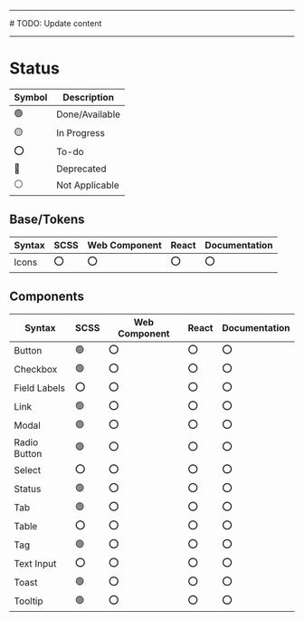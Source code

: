 <hr />
# TODO: Update content
<hr />

# Status

| Symbol            | Description    |
| ----------------- | -------------- |
| 🟢                | Done/Available |
| 🟡                | In Progress    |
| ⭕                | To-do          |
| 🔴                | Deprecated     |
| ⚪                | Not Applicable |


## Base/Tokens

| Syntax       | SCSS        | Web Component  | React | Documentation  |
| ------------ | ----------- | -------------- | ----- | -------------- |
| Icons        | ⭕          | ⭕             | ⭕     | ⭕             |

## Components

| Syntax       | SCSS        | Web Component  | React | Documentation  |
| ------------ | ----------- | -------------- | ----- | -------------- |
| Button       | 🟢          | ⭕             | ⭕     | ⭕             |
| Checkbox     | 🟢          | ⭕             | ⭕     | ⭕             |
| Field Labels | ⭕          | ⭕             | ⭕     | ⭕             |
| Link         | 🟢          | ⭕             | ⭕     | ⭕             |
| Modal        | 🟢          | ⭕             | ⭕     | ⭕             |
| Radio Button | 🟢          | ⭕             | ⭕     | ⭕             |
| Select       | ⭕          | ⭕             | ⭕     | ⭕             |
| Status       | 🟢          | ⭕             | ⭕     | ⭕             |
| Tab          | 🟢          | ⭕             | ⭕     | ⭕             |
| Table        | ⭕          | ⭕             | ⭕     | ⭕             |
| Tag          | 🟢          | ⭕             | ⭕     | ⭕             |
| Text Input   | ⭕          | ⭕             | ⭕     | ⭕             |
| Toast        | 🟢          | ⭕             | ⭕     | ⭕             |
| Tooltip      | 🟢          | ⭕             | ⭕     | ⭕             |
